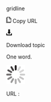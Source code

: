 # 

gridline

![Copy URL](media/gridline/Copy.png)
Copy URL

![Download](media/gridline/Download.png)

Download topic

One word.

![In progress](media/gridline/activity-large.gif)

URL :

